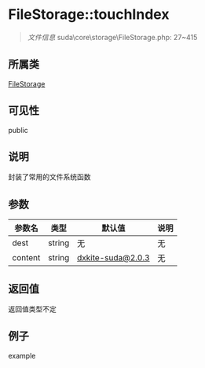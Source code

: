 # FileStorage::touchIndex

> *文件信息* suda\core\storage\FileStorage.php: 27~415
## 所属类 

[FileStorage](../FileStorage.md)

## 可见性

  public  
## 说明

封装了常用的文件系统函数

## 参数

 
| 参数名 | 类型 | 默认值 | 说明 |
|--------|-----|-------|-------|
 | dest |  string | 无 | 无 |
 | content |  string | dxkite-suda@2.0.3 | 无 |
## 返回值
返回值类型不定
## 例子

example